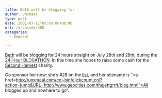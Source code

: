 ```yaml
---
title: Beth will be blogging for
author: Unxmaal
type: post
date: 2001-07-11T00:00:00+00:00
url: /archives/380
categories:
  - General

---
```

[Beth][1] will be blogging for 24 hours straight on July 28th and 29th, during the <A HREF="http://www.frykitty.com/blogathon/sponsor.html">24-Hour BLOGATHON</A>. In this time she hopes to raise some cash for the [Second Harvest][2] charity. 

Go sponsor her now: she&#8217;s #28 on the [list][3], and her sitename is &#8220;<a href=http://unxmaal.com/cgi-bin/clickcount.cgi?action=jump&URL=http://www.geocities.com/thejettgrrrl/blog.html">All blogged up and nowhere to go</a>&#8220;.

 [1]: http://unxmaal.com/cgi-bin/clickcount.cgi?action=jump&URL=http://www.geocities.com/thejettgrrrl/blog.html
 [2]: http://www.secondharvest.org/
 [3]: http://www.frykitty.com/blogathon/bloggerlist.html